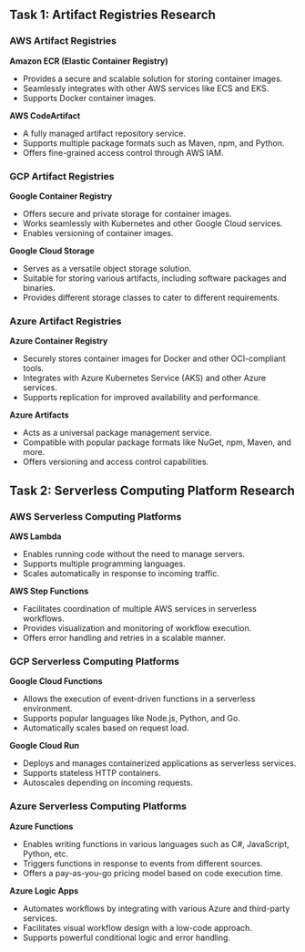 ## Task 1: Artifact Registries Research

### AWS Artifact Registries
**Amazon ECR (Elastic Container Registry)**
- Provides a secure and scalable solution for storing container images.
- Seamlessly integrates with other AWS services like ECS and EKS.
- Supports Docker container images.

**AWS CodeArtifact**
- A fully managed artifact repository service.
- Supports multiple package formats such as Maven, npm, and Python.
- Offers fine-grained access control through AWS IAM.

### GCP Artifact Registries

**Google Container Registry**
- Offers secure and private storage for container images.
- Works seamlessly with Kubernetes and other Google Cloud services.
- Enables versioning of container images.

**Google Cloud Storage**
- Serves as a versatile object storage solution.
- Suitable for storing various artifacts, including software packages and binaries.
- Provides different storage classes to cater to different requirements.

### Azure Artifact Registries

**Azure Container Registry**
- Securely stores container images for Docker and other OCI-compliant tools.
- Integrates with Azure Kubernetes Service (AKS) and other Azure services.
- Supports replication for improved availability and performance.

**Azure Artifacts**
- Acts as a universal package management service.
- Compatible with popular package formats like NuGet, npm, Maven, and more.
- Offers versioning and access control capabilities.

## Task 2: Serverless Computing Platform Research

### AWS Serverless Computing Platforms

**AWS Lambda**
- Enables running code without the need to manage servers.
- Supports multiple programming languages.
- Scales automatically in response to incoming traffic.

**AWS Step Functions**
- Facilitates coordination of multiple AWS services in serverless workflows.
- Provides visualization and monitoring of workflow execution.
- Offers error handling and retries in a scalable manner.

### GCP Serverless Computing Platforms

**Google Cloud Functions**
- Allows the execution of event-driven functions in a serverless environment.
- Supports popular languages like Node.js, Python, and Go.
- Automatically scales based on request load.

**Google Cloud Run**
- Deploys and manages containerized applications as serverless services.
- Supports stateless HTTP containers.
- Autoscales depending on incoming requests.

### Azure Serverless Computing Platforms

**Azure Functions**
- Enables writing functions in various languages such as C#, JavaScript, Python, etc.
- Triggers functions in response to events from different sources.
- Offers a pay-as-you-go pricing model based on code execution time.

**Azure Logic Apps**
- Automates workflows by integrating with various Azure and third-party services.
- Facilitates visual workflow design with a low-code approach.
- Supports powerful conditional logic and error handling.